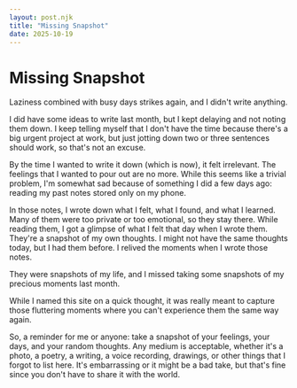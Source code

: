 ```yaml
---
layout: post.njk
title: "Missing Snapshot"
date: 2025-10-19
---
```


# Missing Snapshot

Laziness combined with busy days strikes again, and I didn't write anything.

I did have some ideas to write last month, but I kept delaying and not noting them down. I keep telling myself that I don't have the time because there's a big urgent project at work, but just jotting down two or three sentences should work, so that's not an excuse.

By the time I wanted to write it down (which is now), it felt irrelevant. The feelings that I wanted to pour out are no more. While this seems like a trivial problem, I'm somewhat sad because of something I did a few days ago: reading my past notes stored only on my phone.

In those notes, I wrote down what I felt, what I found, and what I learned. Many of them were too private or too emotional, so they stay there. While reading them, I got a glimpse of what I felt that day when I wrote them. They're a snapshot of my own thoughts. I might not have the same thoughts today, but I had them before. I relived the moments when I wrote those notes.

They were snapshots of my life, and I missed taking some snapshots of my precious moments last month.

While I named this site on a quick thought, it was really meant to capture those fluttering moments where you can't experience them the same way again.

So, a reminder for me or anyone: take a snapshot of your feelings, your days, and your random thoughts. Any medium is acceptable, whether it's a photo, a poetry, a writing, a voice recording, drawings, or other things that I forgot to list here. It's embarrassing or it might be a bad take, but that's fine since you don't have to share it with the world.
